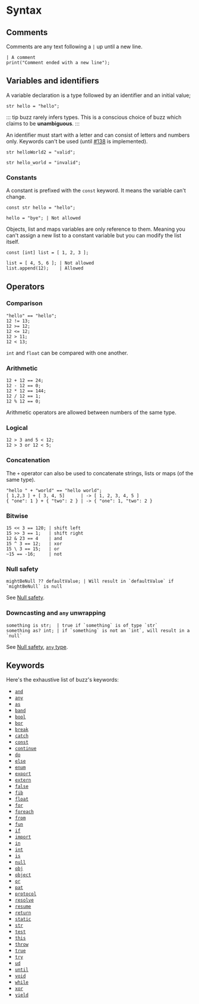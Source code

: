 # Syntax

## Comments

Comments are any text following a `|` up until a new line.
```buzz
| A comment
print("Comment ended with a new line");
```

## Variables and identifiers
A variable declaration is a type followed by an identifier and an initial value;
```buzz
str hello = "hello";
```

::: tip
buzz rarely infers types. This is a conscious choice of buzz which claims to be **unambiguous**.
:::

An identifier must start with a letter and can consist of letters and numbers only. Keywords can't be used (until [#138](https://github.com/buzz-language/buzz/issues/138) is implemented).
```buzz
str helloWorld2 = "valid";

str hello_world = "invalid";
```

### Constants
A constant is prefixed with the `const` keyword. It means the variable can't change.
```buzz
const str hello = "hello";

hello = "bye"; | Not allowed
```
Objects, list and maps variables are only reference to them. Meaning you can't assign a new list to a constant variable but you can modify the list itself.
```buzz
const [int] list = [ 1, 2, 3 ];

list = [ 4, 5, 6 ]; | Not allowed
list.append(12);    | Allowed
```

## Operators

### Comparison
```buzz
"hello" == "hello";
12 != 13;
12 >= 12;
12 <= 12;
12 > 11;
12 < 13;
```
`int` and `float` can be compared with one another.

### Arithmetic
```buzz
12 + 12 == 24;
12 - 12 == 0;
12 * 12 == 144;
12 / 12 == 1;
12 % 12 == 0;
```
Arithmetic operators are allowed between numbers of the same type.

### Logical
```buzz
12 > 3 and 5 < 12;
12 > 3 or 12 < 5;
```

### Concatenation
The `+` operator can also be used to concatenate strings, lists or maps (of the same type).
```buzz
"hello " + "world" == "hello world";
[ 1,2,3 ] + [ 3, 4, 5]      | -> [ 1, 2, 3, 4, 5 ]
{ "one": 1 } + { "two": 2 } | -> { "one": 1, "two": 2 }
```

### Bitwise
```buzz
15 << 3 == 120; | shift left
15 >> 3 == 1;   | shift right
12 & 23 == 4    | and
15 ^ 3 == 12;   | xor
15 \ 3 == 15;   | or
~15 == -16;     | not
```

### Null safety
```buzz
mightBeNull ?? defaultValue; | Will result in `defaultValue` if `mightBeNull` is null
```

See [Null safety](/guide/null-safety.html).

### Downcasting and `any` unwrapping
```buzz
something is str;  | true if `something` is of type `str`
something as? int; | if `something` is not an `int`, will result in a `null`
```

See [Null safety](/guide/null-safety.html), [`any` type](/guide/types.html#any).

## Keywords

Here's the exhaustive list of buzz's keywords:
- [`and`](/guide/syntax.html#logical)
- [`any`](/guide/types.html#any)
- [`as`](/guide/control-flow.html#if)
- [`band`](/guide/syntax.html#bitwise)
- [`bool`](/guide/syntax.html#bitwise)
- [`bor`](/guide/syntax.html#bitwise)
- [`break`](/guide/control-flow.html#break-and-continue)
- [`catch`](/guide/errors.html)
- [`const`](/guide/syntax.html#constants)
- [`continue`](/guide/control-flow.html#break-and-continue)
- [`do`](/guide/control-flow.html)
- [`else`](/guide/control-flow.html)
- [`enum`](/guide/enums.html)
- [`export`](/guide/import-export.html)
- [`extern`](/guide/functions.html)
- [`false`](/guide/types.html#booleans)
- [`fib`](/guide/fibers.html)
- [`float`](/guide/syntax.html#numbers)
- [`for`](/guide/control-flow.html)
- [`foreach`](/guide/control-flow.html)
- [`from`](/guide/import-export.html)
- [`fun`](/guide/functions.html)
- [`if`](/guide/control-flow.html#if)
- [`import`](/guide/import-export.html)
- [`in`](/guide/control-flow.html#foreach)
- [`int`](/guide/syntax.html#numbers)
- [`is`](/guide/syntax.html#downcasting-and-any-unwrapping)
- [`null`](/guide/types.html#null-and-void)
- [`obj`](/guide/objects.html)
- [`object`](/guide/objects.html)
- [`or`](/guide/syntax.html#logical)
- [`pat`](/guide/types.html#patterns)
- [`protocol`](/guide/protocols.html)
- [`resolve`](/guide/fibers.html)
- [`resume`](/guide/fibers.html)
- [`return`](/guide/functions.html)
- [`static`](/guide/objects.html)
- [`str`](/guide/types.html#strings)
- [`test`](/guide/functions.html#test)
- [`this`](/guide/objects.html)
- [`throw`](/guide/errors.html)
- [`true`](/guide/types.html#booleans)
- [`try`](/guide/errors.html)
- [`ud`](/guide/types.html#user-data)
- [`until`](/guide/control-flow.html)
- [`void`](/guide/types.html#null-and-void)
- [`while`](/guide/control-flow.html)
- [`xor`](/guide/syntax.html#bitwise)
- [`yield`](/guide/fibers.html)